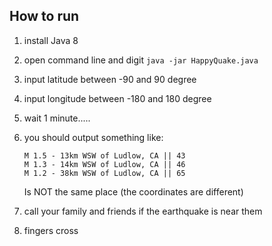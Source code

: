 ## How to run

1. install Java 8
2. open command line and digit `java -jar HappyQuake.java`
3. input latitude between -90 and 90 degree
4. input longitude between -180 and 180 degree
5. wait 1 minute.....
6. you should output something like:
    ````
    M 1.5 - 13km WSW of Ludlow, CA || 43
    M 1.3 - 14km WSW of Ludlow, CA || 46
    M 1.2 - 38km WSW of Ludlow, CA || 65
    ````
    Is NOT the same place (the coordinates are different)
                      
7. call your family and friends if the earthquake is near them
8. fingers cross 